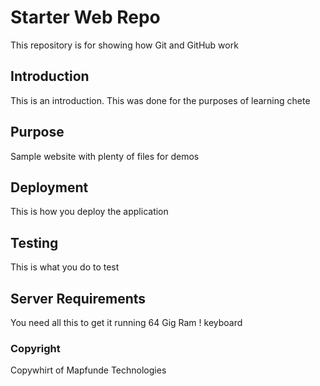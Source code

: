 # Starter Web Repo

This repository is for showing how Git and GitHub work

## Introduction

This is an introduction.  This was done for the purposes of learning chete

## Purpose

Sample website with plenty of files for demos

## Deployment

This is how you deploy the application

## Testing 

This is what you do to test

## Server Requirements

You need all this to get it running
64 Gig Ram
! keyboard

### Copyright

Copywhirt of Mapfunde Technologies
